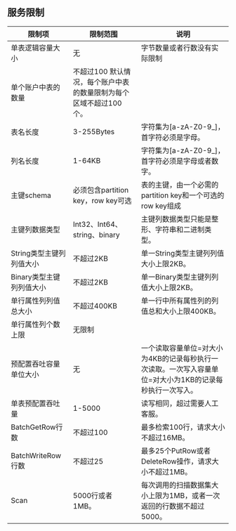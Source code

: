 ## 服务限制

限制项	| 限制范围 | 说明
---- | ---- | ---- 
单表逻辑容量大小 | 无 | 字节数量或者行数没有实际限制
单个账户中表的数量 | 不超过100	默认情况，每个账户中表的数量限制为每个区域不超过100个。 
表名长度 | 3-255Bytes | 字符集为[a-zA-Z0-9_]，首字符必须是字母。
列名长度 | 1-64KB | 字符集为[a-zA-Z0-9_]，首字符必须是字母或者数字。
主键schema | 必须包含partition key，row key可选 | 表的主键，由一个必需的partition key和一个可选的row key组成
主键列数据类型 | Int32、Int64、string、binary | 主键列数据类型只能是整形、字符串和二进制类型。
String类型主键列列值大小 | 不超过2KB | 单一String类型主键列列值大小上限2KB。 
Binary类型主键列列值大小 | 不超过2KB | 单一Binary类型主键列列值大小上限2KB。 
单行属性列列值总大小 | 不超过400KB | 单一行中所有属性列的列值总和大小上限400KB。
单行属性列个数上限 | 无限制	| 
预配置吞吐容量单位大小 | 无 | 一个读取容量单位=对大小为4KB的记录每秒执行一次读取。一次写入容量单位=对大小为1KB的记录每秒执行一次写入。
单表预配置吞吐量 | 1-5000 | 读写相同，超过需要人工客服。
BatchGetRow行数 | 不超过100 | 最多检索100行，请求大小不超过16MB。
BatchWriteRow行数 | 不超过25 | 最多25个PutRow或者DeleteRow操作，请求大小不超过1MB。
Scan | 5000行或者1MB。 | 每次调用的扫描数据集大小上限为1MB，或者一次返回的行数据不超过5000。
